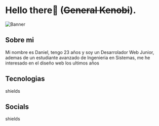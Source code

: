 # Hello there👋 (~~General Kenobi~~).
![Banner](https://user-images.githubusercontent.com/83776673/130269668-2f85a29e-b59c-4814-a5ea-bce8479eab57.png)
 
## Sobre mi
<p> Mi nombre es Daniel, tengo 23 años y soy un Desarrolador Web Junior, ademas de un estudiante avanzado de Ingenieria en Sistemas, me he interesado en el diseño web los ultimos años</p>

## Tecnologias
<p> shields</p>

## Socials
<p> shields </p>






<!--
**Dunglita/Dunglita** is a ✨ _special_ ✨ repository because its `README.md` (this file) appears on your GitHub profile.
-->

